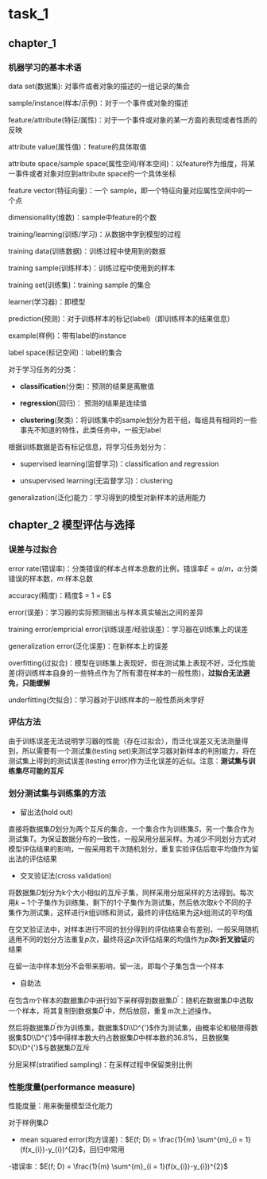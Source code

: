 # task_1

## chapter_1

### 机器学习的基本术语

data set(数据集): 对事件或者对象的描述的一组记录的集合

sample/instance(样本/示例)：对于一个事件或对象的描述

feature/attribute(特征/属性)：对于一个事件或对象的某一方面的表现或者性质的反映

attribute value(属性值)：feature的具体取值

attribute space/sample space(属性空间/样本空间)：以feature作为维度，将某一事件或者对象对应到attribute space的一个具体坐标

feature vector(特征向量)：一个 sample，即一个特征向量对应属性空间中的一个点

dimensionality(维数)：sample中feature的个数

training/learning(训练/学习)：从数据中学到模型的过程

training data(训练数据)：训练过程中使用到的数据

training sample(训练样本)：训练过程中使用到的样本

training set(训练集)：training sample 的集合

learner(学习器)：即模型

prediction(预测)：对于训练样本的标记(label)（即训练样本的结果信息）

example(样例)：带有label的instance

label space(标记空间)：label的集合

对于学习任务的分类：

- **classification**(分类)：预测的结果是离散值
  
- **regression**(回归)： 预测的结果是连续值
  
- **clustering**(聚类)：将训练集中的sample划分为若干组，每组具有相同的一些事先不知道的特性，此类任务中，一般无label

根据训练数据是否有标记信息，将学习任务划分为：

- supervised learning(监督学习)：classification and regression
  
- unsupervised learning(无监督学习)：clustering

generalization(泛化)能力：学习得到的模型对新样本的适用能力

## chapter_2 模型评估与选择

### 误差与过拟合

error rate(错误率)：分类错误的样本占样本总数的比例，错误率$E = a/m$，$a$:分类错误的样本数，$m$:样本总数

accuracy(精度)：精度$ = 1 = E$

error(误差)：学习器的实际预测输出与样本真实输出之间的差异

training error/empricial error(训练误差/经验误差)：学习器在训练集上的误差

generalization error(泛化误差)：在新样本上的误差

overfitting(过拟合)：模型在训练集上表现好，但在测试集上表现不好，泛化性能差(将训练样本自身的一些特点作为了所有潜在样本的一般性质)，**过拟合无法避免，只能缓解**

underfitting(欠拟合)：学习器对于训练样本的一般性质尚未学好

### 评估方法

由于训练误差无法说明学习器的性能（存在过拟合），而泛化误差又无法测量得到，所以需要有一个测试集(testing set)来测试学习器对新样本的判别能力，将在测试集上得到的测试误差(testing error)作为泛化误差的近似。注意：**测试集与训练集尽可能的互斥**

### 划分测试集与训练集的方法

- 留出法(hold out)

直接将数据集$D$划分为两个互斥的集合，一个集合作为训练集$S$，另一个集合作为测试集$T$。为保证数据分布的一致性，一般采用分层采样。为减少不同划分方式对模型评估结果的影响，一般采用若干次随机划分，重复实验评估后取平均值作为留出法的评估结果

- 交叉验证法(cross validation)

将数据集$D$划分为k个大小相似的互斥子集，同样采用分层采样的方法得到。每次用$k - 1$个子集作为训练集，剩下的$1$个子集作为测试集，然后依次取$k$个不同的子集作为测试集，这样进行$k$组训练和测试，最终的评估结果为这$k$组测试的平均值

在交叉验证法中，对样本进行不同的划分得到的评估结果会有差别，一般采用随机适用不同的划分方法重复$p$次，最终将这$p$次评估结果的均值作为$p$**次**$k$**折叉验证**的结果

在留一法中样本划分不会带来影响，留一法，即每个子集包含一个样本

- 自助法

在包含$m$个样本的数据集$D$中进行如下采样得到数据集$D^{'}$：随机在数据集$D$中选取一个样本，将其复制到数据集$D^{'}$中，然后放回，重复m次上述操作。

然后将数据集$D^{'}$作为训练集，数据集$D\\D^{'}$作为测试集，由概率论和极限得数据集$D\\D^{'}$中得样本数大约占数据集$D$中样本数的$36.8\%$，且数据集$D\\D^{'}$与数据集$D$互斥

分层采样(stratified sampling)：在采样过程中保留类别比例

### 性能度量(performance measure)

性能度量：用来衡量模型泛化能力

对于样例集$D$

- mean squared error(均方误差)：$E(f; D) = \frac{1}{m} \sum^{m}_{i = 1}(f(x_{i})-y_{i})^{2}$，回归中常用

-错误率：$E(f; D) = \frac{1}{m} \sum^{m}_{i = 1}(f(x_{i})-y_{i})^{2}$